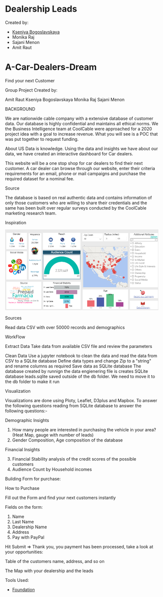 # Dealership Leads

Created by:
- [Kseniya Bogoslavskaya](https://chique.dev/)
- Monika Raj
- Sajani Menon
- Amit Raut

# A-Car-Dealers-Dream
Find your next Customer 

Group Project Created by:

Amit Raut
Kseniya Bogoslavskaya
Monika Raj
Sajani Menon

BACKGROUND

We are nationwide cable company with a extensive database of customer data. Our database is highly confidential and maintains all ethical norms. 
We the Business Intelligence team at CoolCable were approached for a 2020 project idea with a goal to increase revenue. 
What you will see is a POC that was put together to request funding.

About US
Data is knowledge. Using the data and insights we have about our data, we have created an interactive dashboard for Car dealers. 

This website will be a one stop shop for car dealers to find their next customer. A car dealer can browse through our website, enter their criteria requirements for an email, phone or mail campaigns and purchase the required dataset for a nominal fee. 

Source 

The database is based on real authentic data and contains information of only those customers who are willing to share their credentials and the same has been built over regular surveys conducted by the CoolCable marketing research team.    

Inspiration

![End Goal](https://github.com/sajanimenon/A-Car-Dealer-s-Dream/blob/master/static/images/image001.png)

Sources

Read data CSV with over 50000 records and demographics

WorkFlow

Extract Data
Take data from available CSV file and review the parameters 

Clean Data
Use a jupyter notebook to clean the data and read the data from CSV to a SQLite database
Define data types and change Zip to a "string" and rename columns as required
Save data as SQLite database
The database created by runnign the data engienering file is creates SQLite database leads.sqlite saved outside of the db folder. We need to move it to the db folder to make it run 

Visualization

Visualizations are done using Ploty, Leaflet, D3plus and Mapbox. To answer the following questions reading from SQLite database to answer the following questions:-

Demographic Insights

1. How many people are interested in purchasing the vehicle in your area? (Heat Map, gauge with number of leads)
2. Gender Composition, Age composition of the database

Financial Insights

3. Financial Stability analysis of the credit scores of the possible customers
4. Audience Count by Household incomes

Building Form for purchase:

How to Purchase

Fill out the Form and find your next customers instantly 

Fields on the form:
1. Name
2. Last Name
3. Dealership Name
4. Address
5. Pay with PayPal 

Hit Submit => Thank you, you payment has been processed, take a look at your opportunities:

Table of the customers name, address, and so on

The Map with your dealership and the leads 

Tools Used: 
- [Foundation](https://foundation.zurb.com/sites/docs/)
